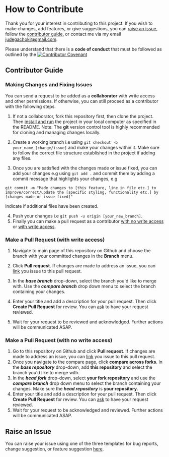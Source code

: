# How to Contribute

Thank you for your interest in contributing to this project. If you wish to make changes, add features, or give suggestions, you can [raise an issue](#raise-an-issue), follow the [contributor guide](#contributor-guide), or contact me via my email judegachoki@gmail.com.

Please understand that there is a **code of conduct** that must be followed as outlined by the [![Contributor Covenant](https://img.shields.io/badge/Contributor%20Covenant-2.1-4baaaa.svg)](CODE_OF_CONDUCT.md)

## Contributor Guide
### Making Changes and Fixing Issues
You can send a request to be added as a **collaborator** with write access and other permissions. If otherwise, you can still proceed as a contributor with the following steps.

1. If not a collaborator, fork this repository first, then clone the project. Then [install and run](README.md#installation-and-setup) the project in your local computer as specified in the README. Note: The **git** version control tool is highly recommended for cloning and managing changes locally. 

2. Create a working branch i.e using ``git checkout -b your_name_[change/issue]`` and make your changes within it. Make sure to follow the correct file structure established in the project if adding any files.
3. Once you are satisfied with the changes made or issue fixed, you can add your changes e.g using ``git add .`` and commit them by adding a commit message that highlights your changes, e.g 
```
git commit -m "Made changes to [this feature, line in file etc.] to improve/correct/update the [specific styling, functionality etc.] by [changes made or issue fixed]"
```
Indicate if additional files have been created.

4. Push your changes i.e ``git push -u origin [your_new_branch]``.
5. Finally you can make a pull request as a contributor [with no write access](#make-a-pull-request-with-no-write-access) or [with write access](#make-a-pull-request-with-write-access).

### Make a Pull Request (with write access)
1. Navigate to main page of this repository on Github and choose the branch with your committed changes in the __Branch__ menu. 
2. Click **Pull request**. If changes are made to address an issue, you can [link](https://docs.github.com/en/issues/tracking-your-work-with-issues/linking-a-pull-request-to-an-issue) you issue to this pull request.

3. In the **_base branch_** drop-down, select the branch you'd like to merge with. Use the **_compare branch_** drop down menu to select the branch containing your changes.
4. Enter your title and add a description for your pull request. Then click **Create Pull Request** for review. You can [ask](https://docs.github.com/en/articles/requesting-a-pull-request-review) to have your request reviewed.
5. Wait for your request to be reviewed and acknowledged. Further actions will be communicated ASAP.

   
### Make  a Pull Request (with no write access)

1. Go to this repository on Github and click **Pull request**. If changes are made to address an issue, you can [link](https://docs.github.com/en/github/managing-your-work-on-github/linking-a-pull-request-to-an-issue) you issue to this pull request.
2. Once you navigate to the compare page, click **compare across forks**. In the **_base repository_** drop-down, add **this repository** and select the branch you'd like to merge with.
3. In the **_head fork_** drop-down, select **your fork repository** and use the **_compare branch_** drop down menu to select the branch containing your changes. Make sure the **_head repository_** is **your repository**.
4. Enter your title and add a description for your pull request. Then click **Create Pull Request** for review. You can [ask](https://docs.github.com/en/articles/requesting-a-pull-request-review) to have your request reviewed.
5. Wait for your request to be acknowledged and reviewed. Further actions will be communicated ASAP.

## Raise an Issue

You can raise your issue using one of the three templates for bug reports, change suggestion, or feature suggestion [here](https://github.com/ThatDudeJude/Jotify-FE/issues/new/choose).